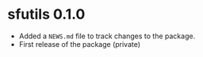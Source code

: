 # sfutils 0.1.0

* Added a `NEWS.md` file to track changes to the package.
* First release of the package (private)
